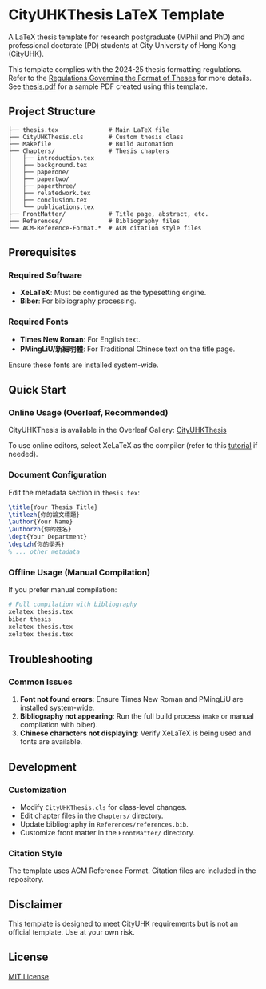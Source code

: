 # CityUHKThesis LaTeX Template

A LaTeX thesis template for research postgraduate (MPhil and PhD) and professional doctorate (PD) students at City University of Hong Kong (CityUHK).

This template complies with the 2024-25 thesis formatting regulations. Refer to the [Regulations Governing the Format of Theses](sgs_guidebook.pdf) for more details. See [thesis.pdf](thesis.pdf) for a sample PDF created using this template.

## Project Structure

```
├── thesis.tex              # Main LaTeX file
├── CityUHKThesis.cls       # Custom thesis class
├── Makefile                # Build automation
├── Chapters/               # Thesis chapters
│   ├── introduction.tex
│   ├── background.tex
│   ├── paperone/
│   ├── papertwo/
│   ├── paperthree/
│   ├── relatedwork.tex
│   ├── conclusion.tex
│   └── publications.tex
├── FrontMatter/            # Title page, abstract, etc.
├── References/             # Bibliography files
└── ACM-Reference-Format.*  # ACM citation style files
```

## Prerequisites

### Required Software
- **XeLaTeX**: Must be configured as the typesetting engine.
- **Biber**: For bibliography processing.

### Required Fonts
- **Times New Roman**: For English text.
- **PMingLiU/新細明體**: For Traditional Chinese text on the title page.

Ensure these fonts are installed system-wide.

## Quick Start

### Online Usage (Overleaf, Recommended)

CityUHKThesis is available in the Overleaf Gallery: [CityUHKThesis](https://www.overleaf.com/latex/templates/cityuhkthesis/jkjvzshqtmgh)

To use online editors, select XeLaTeX as the compiler (refer to this [tutorial](https://www.overleaf.com/learn/how-to/Changing_compiler) if needed).

### Document Configuration

Edit the metadata section in `thesis.tex`:

```latex
\title{Your Thesis Title}
\titlezh{你的論文標題}
\author{Your Name}
\authorzh{你的姓名}
\dept{Your Department}
\deptzh{你的學系}
% ... other metadata
```

### Offline Usage (Manual Compilation)

If you prefer manual compilation:

```bash
# Full compilation with bibliography
xelatex thesis.tex
biber thesis
xelatex thesis.tex
xelatex thesis.tex
```

## Troubleshooting

### Common Issues

1. **Font not found errors**: Ensure Times New Roman and PMingLiU are installed system-wide.
2. **Bibliography not appearing**: Run the full build process (`make` or manual compilation with biber).
3. **Chinese characters not displaying**: Verify XeLaTeX is being used and fonts are available.

## Development

### Customization
- Modify `CityUHKThesis.cls` for class-level changes.
- Edit chapter files in the `Chapters/` directory.
- Update bibliography in `References/references.bib`.
- Customize front matter in the `FrontMatter/` directory.

### Citation Style
The template uses ACM Reference Format. Citation files are included in the repository.

## Disclaimer

This template is designed to meet CityUHK requirements but is not an official template. Use at your own risk.

## License

[MIT License](LICENSE).
